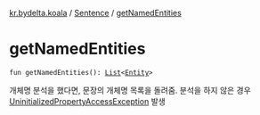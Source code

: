 [kr.bydelta.koala](../index.md) / [Sentence](index.md) / [getNamedEntities](./get-named-entities.md)

# getNamedEntities

`fun getNamedEntities(): `[`List`](https://kotlinlang.org/api/latest/jvm/stdlib/kotlin.collections/-list/index.html)`<`[`Entity`](../-entity/index.md)`>`

개체명 분석을 했다면, 문장의 개체명 목록을 돌려줌.
분석을 하지 않은 경우 [UninitializedPropertyAccessException](https://kotlinlang.org/api/latest/jvm/stdlib/kotlin/-uninitialized-property-access-exception/index.html) 발생

